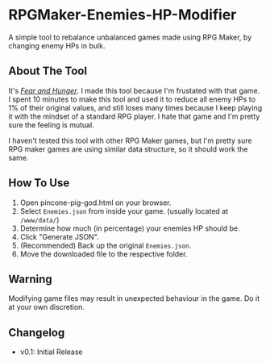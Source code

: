 # RPGMaker-Enemies-HP-Modifier
A simple tool to rebalance unbalanced games made using RPG Maker, by changing enemy HPs in bulk.

## About The Tool

It's [*Fear and Hunger*](https://store.steampowered.com/app/1002300/Fear__Hunger/).
I made this tool because I'm frustated with that game.
I spent 10 minutes to make this tool and used it to reduce all enemy HPs to 1% of their original values, and still loses many times
because I keep playing it with the mindset of a standard RPG player. I hate that game and I'm pretty sure the feeling is mutual.

I haven't tested this tool with other RPG Maker games,
but I'm pretty sure RPG maker games are using similar data structure, so it should work the same.

## How To Use
1. Open pincone-pig-god.html on your browser.
2. Select `Enemies.json` from inside your game. (usually located at `/www/data/`)
3. Determine how much (in percentage) your enemies HP should be.
4. Click "Generate JSON".
5. (Recommended) Back up the original `Enemies.json`.
6. Move the downloaded file to the respective folder.

## Warning
Modifying game files may result in unexpected behaviour in the game. Do it at your own discretion.

## Changelog
- v0.1: Initial Release
